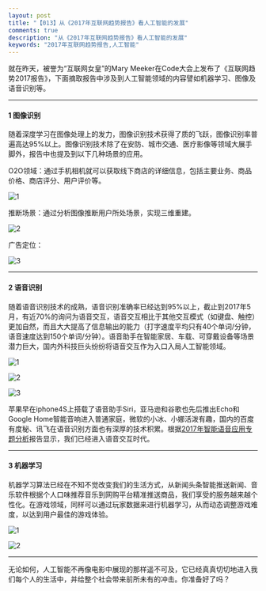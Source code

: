 ```yaml
---
layout: post
title: "【013】从《2017年互联网趋势报告》看人工智能的发展"
comments: true
description: "从《2017年互联网趋势报告》看人工智能的发展"
keywords: "2017年互联网趋势报告,人工智能"
---
```



就在昨天，被誉为“互联网女皇”的Mary Meeker在Code大会上发布了《互联网趋势2017报告》，下面摘取报告中涉及到人工智能领域的内容譬如机器学习、图像及语音识别等。

---

#### 1 图像识别
随着深度学习在图像处理上的发力，图像识别技术获得了质的飞跃，图像识别率普遍高达95%以上。图像识别技术除了在安防、城市交通、医疗影像等领域大展手脚外，报告中也提及到以下几种场景的应用。

O2O领域：通过手机相机就可以获取线下商店的详细信息，包括主要业务、商品价格、商店评分、用户评价等。

![1](http://img.blog.csdn.net/20170602005920902?watermark/2/text/aHR0cDovL2Jsb2cuY3Nkbi5uZXQvYWNlbGl0/font/5a6L5L2T/fontsize/400/fill/I0JBQkFCMA==/dissolve/70/gravity/SouthEast)

推断场景：通过分析图像推断用户所处场景，实现三维重建。

![2](http://img.blog.csdn.net/20170602005933374?watermark/2/text/aHR0cDovL2Jsb2cuY3Nkbi5uZXQvYWNlbGl0/font/5a6L5L2T/fontsize/400/fill/I0JBQkFCMA==/dissolve/70/gravity/SouthEast)

广告定位：

![3](http://img.blog.csdn.net/20170602005947327?watermark/2/text/aHR0cDovL2Jsb2cuY3Nkbi5uZXQvYWNlbGl0/font/5a6L5L2T/fontsize/400/fill/I0JBQkFCMA==/dissolve/70/gravity/SouthEast)

---
#### 2 语音识别

随着语音识别技术的成熟，语音识别准确率已经达到95%以上，截止到2017年5月，有近70%的询问为语音交互，语音交互相比于其他交互模式（如键盘、触控）更加自然，而且大大提高了信息输出的能力（打字速度平均只有40个单词/分钟，语音速度达到150个单词/分钟）。语音助手在智能家居、车载、可穿戴设备等场景潜力巨大，国内外科技巨头纷纷将语音交互作为入口入局人工智能领域。

![1](http://img.blog.csdn.net/20170602012451297?watermark/2/text/aHR0cDovL2Jsb2cuY3Nkbi5uZXQvYWNlbGl0/font/5a6L5L2T/fontsize/400/fill/I0JBQkFCMA==/dissolve/70/gravity/SouthEast)

![2](http://img.blog.csdn.net/20170602012417031?watermark/2/text/aHR0cDovL2Jsb2cuY3Nkbi5uZXQvYWNlbGl0/font/5a6L5L2T/fontsize/400/fill/I0JBQkFCMA==/dissolve/70/gravity/SouthEast)

![3](http://img.blog.csdn.net/20170602012428621?watermark/2/text/aHR0cDovL2Jsb2cuY3Nkbi5uZXQvYWNlbGl0/font/5a6L5L2T/fontsize/400/fill/I0JBQkFCMA==/dissolve/70/gravity/SouthEast)

苹果早在iphone4S上搭载了语音助手Siri，亚马逊和谷歌也先后推出Echo和Google Home智能音响进入普通家庭，微软的小冰、小娜活泼有趣，国内的百度有度秘、讯飞在语音识别方面也有深厚的技术积累。根据[2017年智能语音应用专题分析](http://blog.csdn.net/acelit/article/details/71076460)报告显示，我们已经进入语音交互时代。

---

#### 3 机器学习

机器学习算法已经在不知不觉改变我们的生活方式，从新闻头条智能推送新闻、音乐软件根据个人口味推荐音乐到网购平台精准推送商品，我们享受的服务越来越个性化。在游戏领域，同样可以通过玩家数据来进行机器学习，从而动态调整游戏难度，以达到用户最佳的游戏体验。

![1](http://img.blog.csdn.net/20170602020549821?watermark/2/text/aHR0cDovL2Jsb2cuY3Nkbi5uZXQvYWNlbGl0/font/5a6L5L2T/fontsize/400/fill/I0JBQkFCMA==/dissolve/70/gravity/SouthEast)

![2](http://img.blog.csdn.net/20170602020600962?watermark/2/text/aHR0cDovL2Jsb2cuY3Nkbi5uZXQvYWNlbGl0/font/5a6L5L2T/fontsize/400/fill/I0JBQkFCMA==/dissolve/70/gravity/SouthEast)

---
无论如何，人工智能不再像电影中展现的那样遥不可及，它已经真真切切地进入我们每个人的生活中，并给整个社会带来前所未有的冲击。你准备好了吗？
